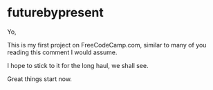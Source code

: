# futurebypresent

Yo,

This is my first project on FreeCodeCamp.com, similar to many of you reading this comment I would assume.

I hope to stick to it for the long haul, we shall see.

Great things start now.
